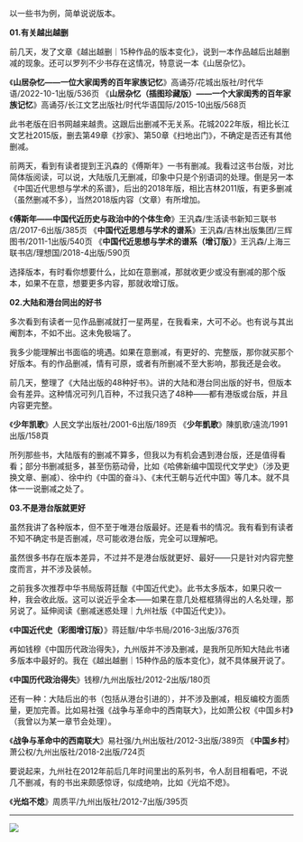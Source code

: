 以一些书为例，简单说说版本。

**01.有关越出越删**

前几天，发了文章《越出越删｜15种作品的版本变化》，说到一本作品越后出越删减的现象。还可以罗列不少书存在这情况，特意说一本《山居杂忆》。

《**山居杂忆——一位大家闺秀的百年家族记忆**》高诵芬/花城出版社/时代华语/2022-10-1出版/536页
《**山居杂忆（插图珍藏版）——一个大家闺秀的百年家族记忆**》高诵芬/长江文艺出版社/时代华语国际/2015-10出版/568页

此书老版在旧书网越来越贵。这跟后出删减不无关系。花城2022年版，相比长江文艺社2015版，删去第49章《抄家》、第50章《扫地出门》，不确定是否还有其他删减。

前两天，看到有读者提到王汎森的《傅斯年》一书有删减。我看过这书台版，对比简体版阅读，可以说，大陆版几无删减，印象中只是个别语词的处理。倒是另一本《中国近代思想与学术的系谱》，后出的2018年版，相比吉林2011版，有更多删减（虽然删减不多），当然2018版内容（文章）有所增加。

《**傅斯年——中国代近历史与政治中的个体生命**》王汎森/生活读书新知三联书店/2017-6出版/385页
《**中国代近思想与学术的谱系**》王汎森/吉林出版集团/三辉图书/2011-1出版/540页
《**中国代近思想与学术的谱系（增订版）**》王汎森/上海三联书店/理想国/2018-4出版/590页

选择版本，有时看你想要什么，比如在意删减，那就收更少或没有删减的那个版本，如果不在意，想要更多内容，那就收增订版。

**02.大陆和港台同出的好书**

多次看到有读者一见作品删减就打一星两星，在我看来，大可不必。也有说与其出阉割本，不如不出。这未免极端了。

我多少能理解出书面临的境遇。如果在意删减，有更好的、完整版，那你就买那个好版本。有的作品删减，情有可原，或者有所删减不至大影响，那我还是会收。

前几天，整理了《大陆出版的48种好书》。讲的大陆和港台同出版的好书，但版本会有差异。这种情况可列几百种，不过我只选了48种——都有港版或台版，并且内容更完整。

《**少年凯歌**》人民文学出版社/2001-6出版/189页
《**少年凱歌**》陳凱歌/遠流/1991出版/158頁

所列那些书，大陆版有的删减不算多，但我以为有机会遇到港台版，还是值得看看；部分书删减挺多，甚至伤筋动骨，比如《哈佛新编中国现代文学史》（涉及更换文章、删减）、徐中约《中国的奋斗》、《末代王朝与近代中国》等几本。就不具体一一说删减之处了。

**03.不是港台版就更好**

虽然我讲了各种版本，但不至于唯港台版最好。还是看书的情况。我有看到有读者不知不确定书是否删减，尽可能收港台版，完全可以理解吧。

虽然很多书存在版本差异，不过并不是港台版就更好、最好——只是针对内容完整度而言，并不涉及装帧。

之前我多次推荐中华书局版蒋廷黻《中国近代史》。此书太多版本，如果只收一种，我会收此版。这可以说近乎全本——如果在意几处框框猜得出的人名处理，那另说了。延伸阅读《删减迷惑处理｜九州社版《中国近代史》》。

《**中国近代史（彩图增订版）**》蒋廷黻/中华书局/2016-3出版/376页

再如钱穆《中国历代政治得失》，九州版并不涉及删减，是我所见所知大陆此书诸多版本中最好的。我在《越出越删｜15种作品的版本变化》，就不具体展开说了。

《**中国历代政治得失**》钱穆/九州出版社/2012-2出版/180页

还有一种：大陆后出的书（包括从港台引进的），并不涉及删减，相反编校方面质量，更加完善。比如易社强《战争与革命中的西南联大》，比如萧公权《中国乡村》（我曾以为某一章节会处理）。

《**战争与革命中的西南联大**》易社强/九州出版社/2012-3出版/389页
《**中国乡村**》萧公权/九州出版社/2018-2出版/724页

要说起来，九州社在2012年前后几年时间里出的系列书，令人刮目相看吧，不说几不删减，有的书出来颇感惊讶，似成绝响，比如《光焰不熄》。

《**光焰不熄**》周质平/九州出版社/2012-7出版/395页

---

![](https://img.shields.io/badge/反面阅读-微信公众号-00b86c)